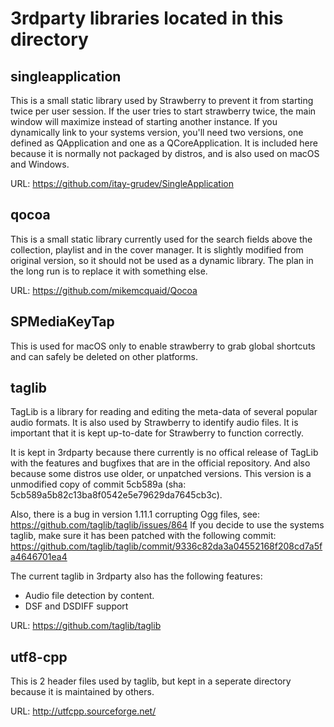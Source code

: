 3rdparty libraries located in this directory
============================================

singleapplication
-----------------
This is a small static library used by Strawberry to prevent it from starting twice per user session.
If the user tries to start strawberry twice, the main window will maximize instead of starting another instance.
If you dynamically link to your systems version, you'll need two versions, one defined as QApplication and
one as a QCoreApplication.
It is included here because it is normally not packaged by distros, and is also used on macOS and Windows.

URL: https://github.com/itay-grudev/SingleApplication


qocoa
-----
This is a small static library currently used for the search fields above the collection, playlist and in
the cover manager. It is slightly modified from original version, so it should not be used as a dynamic
library.
The plan in the long run is to replace it with something else.

URL: https://github.com/mikemcquaid/Qocoa


SPMediaKeyTap
-------------

This is used for macOS only to enable strawberry to grab global shortcuts and can safely be deleted on other
platforms.


taglib
------

TagLib is a library for reading and editing the meta-data of several popular audio formats. It is also used
by Strawberry to identify audio files. It is important that it is kept up-to-date for Strawberry to function
correctly.

It is kept in 3rdparty because there currently is no offical release of TagLib with the features and bugfixes
that are in the official repository. And also because some distros use older, or unpatched versions.
This version is a unmodified copy of commit 5cb589a (sha: 5cb589a5b82c13ba8f0542e5e79629da7645cb3c).

Also, there is a bug in version 1.11.1 corrupting Ogg files, see: https://github.com/taglib/taglib/issues/864
If you decide to use the systems taglib, make sure it has been patched with the following commit:
https://github.com/taglib/taglib/commit/9336c82da3a04552168f208cd7a5fa4646701ea4

The current taglib in 3rdparty also has the following features:
- Audio file detection by content.
- DSF and DSDIFF support

URL: https://github.com/taglib/taglib


utf8-cpp
--------

This is 2 header files used by taglib, but kept in a seperate directory because it is maintained by others.

URL: http://utfcpp.sourceforge.net/
